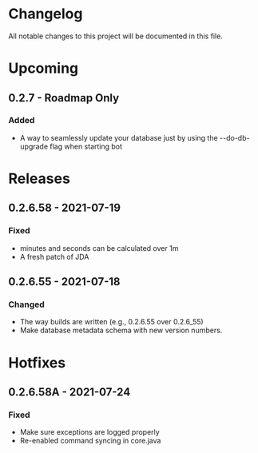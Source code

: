 # Changelog
All notable changes to this project will be documented in this file.
# Upcoming
## 0.2.7 - Roadmap Only
### Added
- A way to seamlessly update your database just by using the --do-db-upgrade flag when starting bot
# Releases
## 0.2.6.58 - 2021-07-19
### Fixed
- minutes and seconds can be calculated over 1m
- A fresh patch of JDA
## 0.2.6.55 - 2021-07-18
### Changed
- The way builds are written (e.g., 0.2.6.55 over 0.2.6_55)
- Make database metadata schema with new version numbers.
# Hotfixes
## 0.2.6.58A - 2021-07-24
### Fixed
- Make sure exceptions are logged properly
- Re-enabled command syncing in core.java